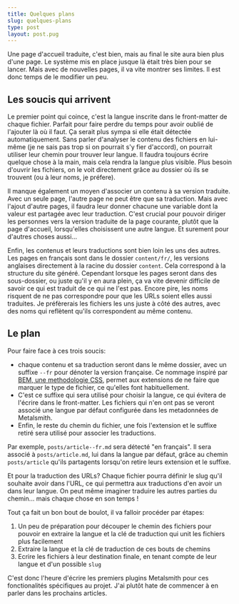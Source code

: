 ```yaml
---
title: Quelques plans
slug: quelques-plans
type: post
layout: post.pug
---
```

Une page d'accueil traduite, c'est bien, mais au final le site aura bien plus d'une page. Le système mis en place jusque là était très bien pour se lancer. Mais avec de nouvelles pages, il va vite montrer ses limites. Il est donc temps de le modifier un peu.

Les soucis qui arrivent
---

Le premier point qui coince, c'est la langue inscrite dans le front-matter de chaque fichier. Parfait pour faire perdre du temps pour avoir oublié de l'ajouter là où il faut. Ça serait plus sympa si elle était détectée automatiquement. Sans parler d'analyser le contenu des fichiers en lui-même (je ne sais pas trop si on pourrait s'y fier d'accord), on pourrait utiliser leur chemin pour trouver leur langue. Il faudra toujours écrire quelque chose à la main, mais cela rendra la langue plus visible. Plus besoin d'ouvrir les fichiers, on le voit directement grâce au dossier où ils se trouvent (ou à leur noms, je préfere).

Il manque également un moyen d'associer un contenu à sa version traduite. Avec un seule page, l'autre page ne peut être que sa traduction. Mais avec l'ajout d'autre pages, il faudra leur donner chacune une variable dont la valeur est partagée avec leur traduction. C'est crucial pour pouvoir diriger les personnes vers la version traduite de la page courante, plutôt que la page d'accueil, lorsqu'elles choisissent une autre langue. Et surement pour d'autres choses aussi...

Enfin, les contenus et leurs traductions sont bien loin les uns des autres. Les pages en français sont dans le dossier `content/fr/`, les versions anglaises directement à la racine du dossier `content`. Cela correspond à la structure du site généré. Cependant lorsque les pages seront dans des sous-dossier, ou juste qu'il y en aura plein, ça va vite devenir difficile de savoir ce qui est traduit de ce qui ne l'est pas. Encore pire, les noms risquent de ne pas correspondre pour que les URLs soient elles aussi traduites. Je préfèrerais les fichiers les uns juste à côté des autres, avec des noms qui reflètent qu'ils correspondent au même contenu.

Le plan
---

Pour faire face à ces trois soucis:

- chaque contenu et sa traduction seront dans le même dossier, avec un suffixe `--fr` pour dénoter la version française. Ce nommage inspiré par <a href="http://getbem.com/naming/" hreflang="en">BEM, une methodologie CSS</a>, permet aux extensions de ne faire que marquer le type de fichier, ce qu'elles font habituellement.
- C'est ce suffixe qui sera utilisé pour choisir la langue, ce qui évitera de l'écrire dans le front-matter. Les fichiers qui n'en ont pas se veront associé une langue par défaut configurée dans les metadonnées de Metalsmith.
- Enfin, le reste du chemin du fichier, une fois l'extension et le suffixe retiré sera utilisé pour associer les traductions.

Par exemple, `posts/article--fr.md` sera détecté "en français". Il sera associé à `posts/article.md`, lui dans la langue par défaut, grâce au chemin `posts/article` qu'ils partagents lorsqu'on retire leurs extension et le suffixe.

Et pour la traduction des URLs? Chaque fichier pourra définir le slug qu'il souhaite avoir dans l'URL, ce qui permettra aux traductions d'en avoir un dans leur langue. On peut même imaginer traduire les autres parties du chemin... mais chaque chose en son temps !

Tout ça fait un bon bout de boulot, il va falloir procéder par étapes:

1. Un peu de préparation pour découper le chemin des fichiers pour pouvoir en extraire la langue et la clé de traduction qui unit les fichiers plus facilement
2. Extraire la langue et la clé de traduction de ces bouts de chemins
3. Ecrire les fichiers à leur destination finale, en tenant compte de leur langue et d'un possible `slug`

C'est donc l'heure d'écrire les premiers plugins Metalsmith pour ces fonctionalités spécifiques au projet. J'ai plutôt hate de commencer à en parler dans les prochains articles.
